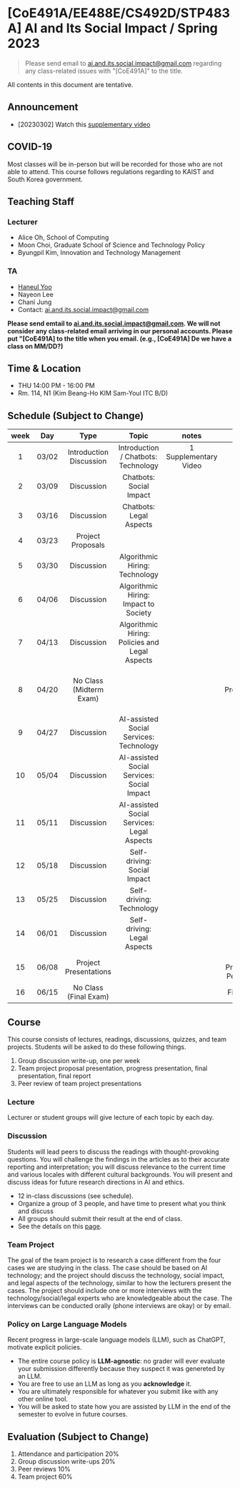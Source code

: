 # [CoE491A/EE488E/CS492D/STP483A] AI and Its Social Impact / Spring 2023

> Please send email to ai.and.its.social.impact@gmail.com regarding any class-related issues with "[CoE491A]" to the title.

All contents in this document are tentative.

## Announcement
* [20230302] Watch this [supplementary video]()

## COVID-19
Most classes will be in-person but will be recorded for those who are not able to attend.
This course follows regulations regarding to KAIST and South Korea government.

## Teaching Staff
### Lecturer
* Alice Oh, School of Computing
* Moon Choi, Graduate School of Science and Technology Policy
* Byungpil Kim, Innovation and Technology Management

### TA
* [Haneul Yoo](https://haneul-yoo.github.io)
* Nayeon Lee
* Chani Jung
* Contact: ai.and.its.social.impact@gmail.com

**Please send emtail to ai.and.its.social.impact@gmail.com. We will not consider any class-related email arriving in our personal accounts. Please put "[CoE491A] to the title when you email. (e.g., [CoE491A] De we have a class on MM/DD?)**

## Time & Location
* THU 14:00 PM - 16:00 PM
* Rm. 114, N1 (Kim Beang-Ho KIM Sam-Youl ITC B/D)

## Schedule (Subject to Change)

|  week |                    Day                    |                Type             |                      Topic                    |      notes     |           Project          |
|:-----:|:-----------------------------------------:|:-------------------------------:|:---------------------------------------------:|:--------------:|:--------------------------:|
|   1   | 03/02                                     | Introduction <br/> Discussion | Introduction / Chatbots: Technology | 1 Supplementary Video | |
|   2   | 03/09                              | Discussion     | Chatbots: Social Impact | | Choose Teams |
|   3   | 03/16                              | Discussion     | Chatbots: Legal Aspects | | |
|   4   | 03/23                              | Project Proposals    |  | | |
|   5   | 03/30                              | Discussion    | Algorithmic Hiring: Technology         | | |
|   6   | 04/06                              | Discussion     | Algorithmic Hiring: Impact to Society                             | | |
|   7   | 04/13                              | Discussion |Algorithmic Hiring: Policies and Legal Aspects | | |
|   8   | 04/20                              | No Class (Midterm Exam) | | | Project Progress Presentations (Upload Video)|
|   9   | 04/27                              | Discussion    | AI-assisted Social Services: Technology | | |
|   10  | 05/04                              | Discussion    | AI-assisted Social Services: Social Impact | | |
|   11  | 05/11                              | Discussion    | AI-assisted Social Services: Legal Aspects  | | |
|   12  | 05/18                              | Discussion    | Self-driving: Social Impact | | |
|   13  | 05/25                              | Discussion    | Self-driving: Technology | | |
|   14  | 06/01                              | Discussion       | Self-driving: Legal Aspects | | |
|   15  | 06/08                              | Project Presentations | | | Final Presentation, Peer-review|
|   16  | 06/15                             | No Class (Final Exam)           |                           | | Final Report |

## Course
This course consists of lectures, readings, discussions, quizzes, and team projects.
Students will be asked to do these following things.  

1.	Group discussion write-up, one per week  
2.	Team project proposal presentation, progress presentation, final presentation, final report  
3.	Peer review of team project presentations

### Lecture
Lecturer or student groups will give lecture of each topic by each day.

### Discussion
Students will lead peers to discuss the readings with thought-provoking questions.
You will challenge the findings in the articles as to their accurate reporting and interpretation; you will discuss relevance to the current time and various locales with different cultural backgrounds.
You will present and discuss ideas for future research directions in AI and ethics.
* 12 in-class discussions (see schedule).
* Organize a group of 3 people, and have time to present what you think and discuss
* All groups should submit their result at the end of class.
* See the details on this [page](https://uilab-kaist.github.io/cs575-ethics-spring-2023/discussion).

### Team Project
The goal of the team project is to research a case different from the four cases we are studying in the class. The case should be based on AI technology; and the project should discuss the technology, social impact, and legal aspects of the technology, similar to how the lecturers present the cases. The project should include one or more interviews with the technology/social/legal experts who are knowledgeable about the case. The interviews can be conducted orally (phone interviews are okay) or by email.

### Policy on Large Language Models
Recent progress in large-scale language models (LLM), such as ChatGPT, motivate explicit policies.
* The entire course policy is **LLM-agnostic**: no grader will ever evaluate your submission differently because they suspect it was genereted by an LLM.
* You are free to use an LLM as long as you **acknowledge** it.
* You are ultimately responsible for whatever you submit like with any other online tool.
* You will be asked to state how you are assisted by LLM in the end of the semester to evolve in future courses.

## Evaluation (Subject to Change)
1.	Attendance and participation 20%
2.	Group discussion write-ups 20%
3.	Peer reviews 10%
4.	Team project 60%
